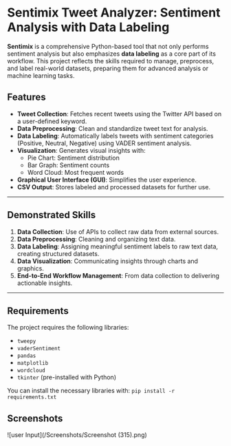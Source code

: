 # Sentimix Tweet Analyzer: Sentiment Analysis with Data Labeling

**Sentimix** is a comprehensive Python-based tool that not only performs sentiment analysis but also emphasizes **data labeling** as a core part of its workflow. This project reflects the skills required to manage, preprocess, and label real-world datasets, preparing them for advanced analysis or machine learning tasks.

## Features
- **Tweet Collection**: Fetches recent tweets using the Twitter API based on a user-defined keyword.
- **Data Preprocessing**: Clean and standardize tweet text for analysis.
- **Data Labeling**: Automatically labels tweets with sentiment categories (Positive, Neutral, Negative) using VADER sentiment analysis.
- **Visualization**: Generates visual insights with:
  - Pie Chart: Sentiment distribution
  - Bar Graph: Sentiment counts
  - Word Cloud: Most frequent words
- **Graphical User Interface (GUI)**: Simplifies the user experience.
- **CSV Output**: Stores labeled and processed datasets for further use.

---

## Demonstrated Skills
1. **Data Collection**: Use of APIs to collect raw data from external sources.
2. **Data Preprocessing**: Cleaning and organizing text data.
3. **Data Labeling**: Assigning meaningful sentiment labels to raw text data, creating structured datasets.
4. **Data Visualization**: Communicating insights through charts and graphics.
5. **End-to-End Workflow Management**: From data collection to delivering actionable insights.

---

## Requirements
The project requires the following libraries:
- `tweepy`
- `vaderSentiment`
- `pandas`
- `matplotlib`
- `wordcloud`
- `tkinter` (pre-installed with Python)

You can install the necessary libraries with:
```pip install -r requirements.txt```

## Screenshots
![user Input](/Screenshots/Screenshot (315).png)

